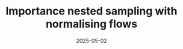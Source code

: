 ---
title: "Importance nested sampling with normalising flows"
collection: talks
type: "Contributed talk"
permalink: /talks/2025-05-02-eucaifcon2024
venue: "European AI for Fundamental Physics Conference 2024"
date: 2025-05-02
location: "Amsterdam, Netherlands"
---